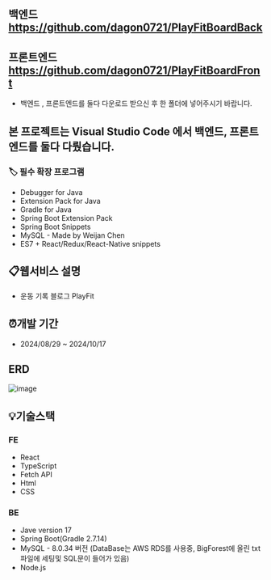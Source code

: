 ## 백엔드 https://github.com/dagon0721/PlayFitBoardBack
## 프론트엔드 https://github.com/dagon0721/PlayFitBoardFront
- 백엔드 , 프론트엔드를 둘다 다운로드 받으신 후 한 폴더에 넣어주시기 바랍니다.


## 본 프로젝트는 Visual Studio Code 에서 백엔드, 프론트엔드를 둘다 다뤘습니다.

### 🏷 필수 확장 프로그램
  - Debugger for Java
  - Extension Pack for Java
  - Gradle for Java
  - Spring Boot Extension Pack
  - Spring Boot Snippets
  - MySQL - Made by Weijan Chen
  - ES7 + React/Redux/React-Native snippets

## 📋웹서비스 설명
  - 운동 기록 블로그 PlayFit

## ⏰개발 기간
  - 2024/08/29 ~ 2024/10/17

## ERD
![image](https://github.com/user-attachments/assets/cae8cfab-cc7a-462f-936f-b53a4b4d57c1)

## 💡기술스택

### FE
  - React
  - TypeScript
  - Fetch API
  - Html
  - CSS
### BE
  - Jave version 17
  - Spring Boot(Gradle 2.7.14)
  - MySQL - 8.0.34 버전 (DataBase는 AWS RDS를 사용중, BigForest에 올린 txt 파일에 세팅및 SQL문이 들어가 있음)
  - Node.js
